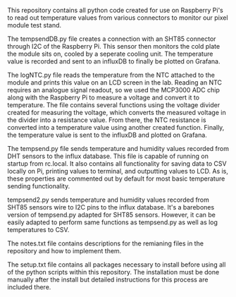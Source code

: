This repository contains all python code created for use on Raspberry Pi's to read out temperature values from various connectors to monitor our pixel module test stand. 

The tempsendDB.py file creates a connection with an SHT85 connector through I2C of the Raspberry Pi. This sensor then monitors the cold plate the module sits on, cooled by a seperate cooling unit. The temperature value is recorded and sent to an influxDB to finally be plotted on Grafana.

The logNTC.py file reads the temperature from the NTC attached to the module and prints this value on an LCD screen in the lab. Reading an NTC requires an analogue signal readout, so we used the MCP3000 ADC chip along with the Raspberry Pi to measure a voltage and convert it to temperature. The file contains several functions using the voltage divider created for measuring the voltage, which converts the measured voltage in the divider into a resistance value. From there, the NTC resistance is converted into a temperature value using another created function. Finally, the temperature value is sent to the influxDB and plotted on Grafana. 

The tempsend.py file sends temperature and humidity values recorded from DHT sensors to the influx database. This file is capable of running on startup from rc.local. It also contains all functionality for saving data to CSV locally on Pi, printing values to terminal, and outputting values to LCD. As is, these properties are commented out by default for most basic temperature sending functionality. 

tempsend2.py sends temperature and humidity values recorded from SHT85 sensors wire to I2C pins to the influx database. It's a barebones version of tempsend.py adapted for SHT85 sensors. However, it can be easily adapted to perform same functions as tempsend.py as well as log temperatures to CSV. 

The notes.txt file contains descriptions for the remianing files in the repository and how to implement them.

The setup.txt file contains all packages necessary to install before using all of the python scripts within this repository. The installation must be done manually after the install but detailed instructions for this process are included there. 
